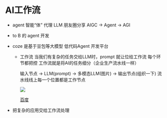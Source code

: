 # AI工作流
   - agent 智能“体”   代理   LLM
        朋友圈分享
        AIGC -> Agent -> AGI 
   - to B 的 agent 开发 

   - coze 是基于豆包等大模型 低代码Agent 开发平台
       - 工作流
            当我们有复杂的任务交给LLM时，prompt 就让位给工作流
            每个环节都把控
            工作流就是将AI的任务细分（企业生产流水线一样）

            输入节点 -> LLM(prompt) -> 多模态LLM(图片) -> 输出节点(组织一下)
            流水线线上每一个位置都是工作节点

            ![](https://p9-xtjj-sign.byteimg.com/tos-cn-i-73owjymdk6/dedb7cc9b5994e33b6439777fa2bc378~tplv-73owjymdk6-jj-mark-v1:0:0:0:0:5o6Y6YeR5oqA5pyv56S-5Yy6IEAg5rC05LiL6buR5YyW5bey5pS-55S1:q75.awebp?rk3s=f64ab15b&x-expires=1734423717&x-signature=%2FMc%2FEO%2F86ND%2FUlhMfvaiUt4S58w%3D)

            [百度](https://www.baidu.com)

- 把复杂的应用交给工作流处理